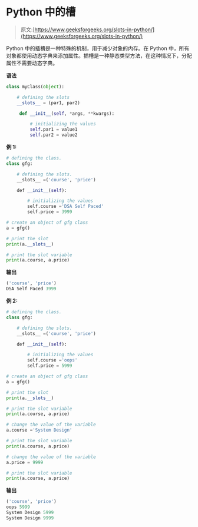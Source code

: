 # Python 中的槽

> 原文:[https://www.geeksforgeeks.org/slots-in-python/](https://www.geeksforgeeks.org/slots-in-python/)

Python 中的插槽是一种特殊的机制，用于减少对象的内存。在 Python 中，所有对象都使用动态字典来添加属性。插槽是一种静态类型方法，在这种情况下，分配属性不需要动态字典。

**语法**

```py
class myClass(object):

    # defining the slots
    __slots__ = (par1, par2) 

     def __init__(self, *args, **kwargs):

         # initializing the values
         self.par1 = value1
         self.par2 = value2

```

**例 1:**

```py
# defining the class.
class gfg:

    # defining the slots.
    __slots__ =('course', 'price')

    def __init__(self):

        # initializing the values
        self.course ='DSA Self Paced'
        self.price = 3999

# create an object of gfg class
a = gfg()

# print the slot
print(a.__slots__)

# print the slot variable
print(a.course, a.price)
```

**输出**

```py
('course', 'price')
DSA Self Paced 3999
```

**例 2:**

```py
# defining the class.
class gfg:

    # defining the slots.
    __slots__ =('course', 'price')

    def __init__(self):

        # initializing the values
        self.course ='oops'
        self.price = 5999

# create an object of gfg class
a = gfg()

# print the slot
print(a.__slots__)

# print the slot variable
print(a.course, a.price)

# change the value of the variable
a.course ='System Design'

# print the slot variable
print(a.course, a.price)

# change the value of the variable
a.price = 9999

# print the slot variable
print(a.course, a.price)
```

**输出**

```py
('course', 'price')
oops 5999
System Design 5999
System Design 9999

```